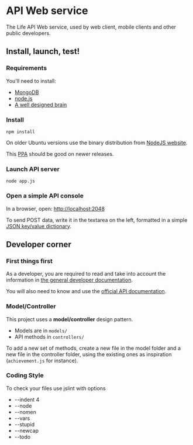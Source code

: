 API Web service
===============

The Life API Web service, used by web client, mobile clients and other public developers.

Install, launch, test!
----------------------

### Requirements

You'll need to install:
* [MongoDB](http://www.mongodb.org/)
* [node.js](http://nodejs.org/)
* [A well designed brain](http://llau.me/31)

### Install

```shell
npm install
```

On older Ubuntu versions use the binary distribution from [NodeJS website](http://nodejs.org/download/).

This [PPA](https://launchpad.net/~chris-lea/+archive/node.js/+packages) should be good on newer releases.

### Launch API server

```shell
node app.js
```

### Open a simple API console

In a browser, open: [http://localhost:2048](http://localhost:2048)

To send POST data, write it in the textarea on the left, formatted in a simple
[JSON key/value dictionary](http://www.json.org).

Developer corner
----------------

### First things first

As a developer, you are required to read and take into account the information
in [the general developer documentation](http://goo.gl/rDjPH).

You will also need to know and use the [official API documentation](http://life.db0.fr/api).

### Model/Controller

This project uses a __model/controller__ design pattern.

* Models are in `models/`
* API methods in `controllers/`

To add a new set of methods, create a new file in the model folder and a new file in the
controller folder, using the existing ones as inspiration (`achievement.js` for instance).

### Coding Style

To check your files use jslint with options

* --indent 4
* --node
* --nomen
* --vars
* --stupid
* --newcap
* --todo
